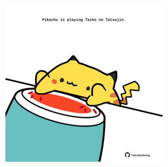 <!-- built at 19/03/2022, 02:17:53 UTC -->
<p align="center">
  <img width="500" height="500" src="./ReadmeImage.svg">
</p>
